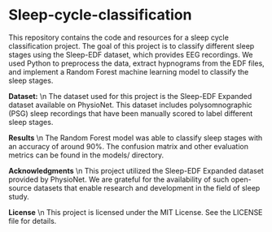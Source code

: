 # Sleep-cycle-classification
This repository contains the code and resources for a sleep cycle classification project. The goal of this project is to classify different sleep stages using the Sleep-EDF dataset, which provides EEG recordings. We used Python to preprocess the data, extract hypnograms from the EDF files, and implement a Random Forest machine learning model to classify the sleep stages.

****Dataset:****
\n The dataset used for this project is the Sleep-EDF Expanded dataset available on PhysioNet. This dataset includes polysomnographic (PSG) sleep recordings that have been manually scored to label different sleep stages.

****Results****
\n The Random Forest model was able to classify sleep stages with an accuracy of around 90%. The confusion matrix and other evaluation metrics can be found in the models/ directory.

****Acknowledgments****
\n This project utilized the Sleep-EDF Expanded dataset provided by PhysioNet. We are grateful for the availability of such open-source datasets that enable research and development in the field of sleep study.

****License****
\n This project is licensed under the MIT License. See the LICENSE file for details.
